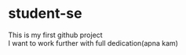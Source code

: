 # student-se
This is my first github project
<br>
I want to work further with full dedication(apna kam)
